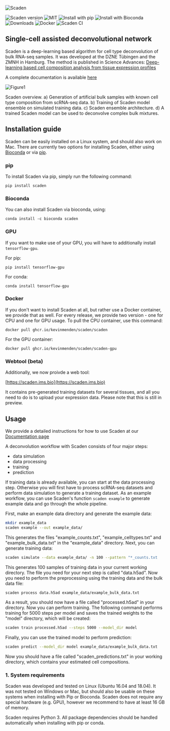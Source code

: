 ![Scaden](docs/img/scaden_logo.png)


![Scaden version](https://img.shields.io/badge/scaden-v1.0.2-cyan)
![MIT](https://img.shields.io/badge/License-MIT-black)
![Install with pip](https://img.shields.io/badge/Install%20with-pip-blue)
![Install with Bioconda](https://img.shields.io/badge/Install%20with-conda-green)
![Downloads](https://static.pepy.tech/personalized-badge/scaden?period=total&units=international_system&left_color=blue&right_color=green&left_text=Downloads)
![Docker](https://github.com/kevinmenden/scaden/workflows/Docker/badge.svg)
![Scaden CI](https://github.com/kevinmenden/scaden/workflows/Scaden%20CI/badge.svg)

## Single-cell assisted deconvolutional network

Scaden is a deep-learning based algorithm for cell type deconvolution of bulk RNA-seq samples. It was developed 
at the DZNE Tübingen and the ZMNH in Hamburg. 
The method is published in Science Advances:
 [Deep-learning based cell composition analysis from tissue expression profiles](https://advances.sciencemag.org/content/6/30/eaba2619)

A complete documentation is available [here](https://scaden.readthedocs.io)


![Figure1](docs/img/figure1.png)

Scaden overview. a) Generation of artificial bulk samples with known cell type composition from scRNA-seq data. b) Training 
of Scaden model ensemble on simulated training data. c) Scaden ensemble architecture. d) A trained Scaden model can be used
to deconvolve complex bulk mixtures.



## Installation guide
Scaden can be easily installed on a Linux system, and should also work on Mac. 
There are currently two options for installing Scaden, either using [Bioconda](https://bioconda.github.io/) or via [pip](https://pypi.org/).

### pip
To install Scaden via pip, simply run the following command:

`pip install scaden`


### Bioconda
You can also install Scaden via bioconda, using:

`conda install -c bioconda scaden`

### GPU
If you want to make use of your GPU, you will have to additionally install `tensorflow-gpu`.

For pip:

`pip install tensorflow-gpu`

For conda:

`conda install tensorflow-gpu`

### Docker
If you don't want to install Scaden at all, but rather use a Docker container, we provide that as well.
For every release, we provide two version - one for CPU and one for GPU usage.
To pull the CPU container, use this command:

`docker pull ghcr.io/kevinmenden/scaden/scaden`

For the GPU container:

`docker pull ghcr.io/kevinmenden/scaden/scaden-gpu`

### Webtool (beta)
Additionally, we now proivde a web tool:

[https://scaden.ims.bio](https://scaden.ims.bio)

It contains pre-generated training datasets for several tissues, and all you need to do is to upload your expression data. Please note that this is still in preview.

## Usage
We provide a detailed instructions for how to use Scaden at our [Documentation page](https://scaden.readthedocs.io/en/latest/usage/)

A deconvolution workflow with Scaden consists of four major steps:
* data simulation
* data processing
* training
* prediction

If training data is already available, you can start at the data processing step. Otherwise you will first have to process scRNA-seq datasets and perform data simulation to generate a training dataset. As an example workflow, you can use Scaden's function `scaden example` to generate example data and go through the whole pipeline.

First, make an example data directory and generate the example data:
```bash
mkdir example_data
scaden example --out example_data/
```
This generates the files "example_counts.txt", "example_celltypes.txt" and "example_bulk_data.txt" in the "example_data" directory. Next, you can generate training data:

```bash
scaden simulate --data example_data/ -n 100 --pattern "*_counts.txt
```

This generates 100 samples of training data in your current working directory. The file you need for your next step is called "data.h5ad". Now you need to perform the preprocessing using the training data and the bulk data file:

```bash
scaden process data.h5ad example_data/example_bulk_data.txt
```

As a result, you should now have a file called "processed.h5ad" in your directory. Now you can perform training. The following command performs training for 5000 steps per model and saves the trained weights to the "model" directory, which will be created:

```bash
scaden train processed.h5ad --steps 5000 --model_dir model
```

Finally, you can use the trained model to perform prediction:

```bash
scaden predict --model_dir model example_data/example_bulk_data.txt
```

Now you should have a file called "scaden_predictions.txt" in your working directory, which contains your estimated cell compositions.




### 1. System requirements
Scaden was developed and tested on Linux (Ubuntu 16.04 and 18.04). It was not tested on Windows or Mac, but should
also be usable on these systems when installing with Pip or Bioconda. Scaden does not require any special
hardware (e.g. GPU), however we recommend to have at least 16 GB of memory.

Scaden requires Python 3. All package dependencies should be handled automatically when installing with pip or conda.